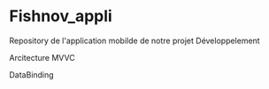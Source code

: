 # Fishnov_appli


Repository de l'application mobilde de notre projet Développelement

Arcitecture MVVC 

DataBinding
